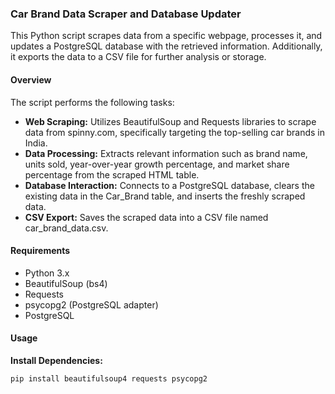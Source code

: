 ### Car Brand Data Scraper and Database Updater

This Python script scrapes data from a specific webpage, processes it, and updates a PostgreSQL database with the retrieved information. Additionally, it exports the data to a CSV file for further analysis or storage.

#### Overview

The script performs the following tasks:

- **Web Scraping:** Utilizes BeautifulSoup and Requests libraries to scrape data from spinny.com, specifically targeting the top-selling car brands in India.
- **Data Processing:** Extracts relevant information such as brand name, units sold, year-over-year growth percentage, and market share percentage from the scraped HTML table.
- **Database Interaction:** Connects to a PostgreSQL database, clears the existing data in the Car_Brand table, and inserts the freshly scraped data.
- **CSV Export:** Saves the scraped data into a CSV file named car_brand_data.csv.

#### Requirements

- Python 3.x
- BeautifulSoup (bs4)
- Requests
- psycopg2 (PostgreSQL adapter)
- PostgreSQL

#### Usage

**Install Dependencies:**

```bash
pip install beautifulsoup4 requests psycopg2
```

